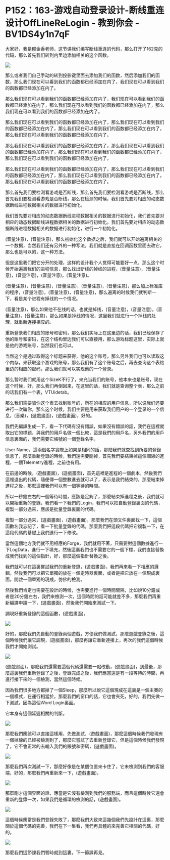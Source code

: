 # P152：163-游戏自动登录设计-断线重连设计OffLineReLogin - 教到你会 - BV1DS4y1n7qF

大家好，我是郁金香老师，这节课我们编写断线重连的代码，那么打开了162克的代码，那么首先我们转到内里边添加相关的这个函数。



![](img/3057384fb26ef898687ed37ea5cc1015_1.png)

那么或者我们自己手动的转到投影键里面去添加我们的函数，然后添加我们的函数，那么我们现在可以看到我们的函数都已经添加在内了，我们现在可以看到我们的函数都已经添加在内了。

那么我们现在可以看到我们的函数都已经添加在内了，我们现在可以看到我们的函数都已经添加在内了，那么我们现在可以看到我们的函数都已经添加在内了，那么我们现在可以看到我们的函数都已经添加在内了。

那么我们现在可以看到我们的函数都已经添加在内了，那么我们现在可以看到我们的函数都已经添加在内了，那么我们现在可以看到我们的函数都已经添加在内了，那么我们现在可以看到我们的函数都已经添加在内了。

那么我们现在可以看到我们的函数都已经添加在内了，那么我们现在可以看到我们的函数都已经添加在内了，那么我们现在可以看到我们的函数都已经添加在内了，那么我们现在可以看到我们的函数都已经添加在内了。

那么我们现在可以看到我们的函数都已经添加在内了，那么我们现在可以看到我们的函数都已经添加在内了，那么我们现在可以看到我们的函数都已经添加在内了，那么我们现在可以看到我们的函数都已经添加在内了。

那么首先我们要检测看游戏是否断线，那么首先我们要检测看游戏是否断线，那么首先我们要检测看游戏是否断线，那么在检测的时候，我们首先要对相应的动态数据断线进程数据相关的数据进行初始化。

我们首先要对相应的动态数据断线进程数据相关的数据进行初始化，我们首先要对相应的动态数据断线进程数据相关的数据进行初始化，我们首先要对相应的动态数据断线进程数据相关的数据进行初始化，进行一个初始化。

(音量注意)，(音量注意)，那么初始化这个数据之后，我们就可以开始遍离相关的一个数据，当然我们还有另外的一种写法，我们就是直接在回调函数里面去改它，那么也是可以的，这一种方法。

但是这里我们把它分开的处理，这样的设计我个人觉得可能要好一点，那么这个时候开始遍离我们的进程信息，那么找出断线的掉线的进程，(音量注意)，(音量注意)，(音量注意)，(音量注意)，(音量注意)。

(音量注意)，(音量注意)，(音量注意)，(音量注意)，(音量注意)，那么加上标准库的程序，(音量注意)，(音量注意)，(音量注意)，那么遍离的时候我们就判断一下，看是某个进程有掉线的一个情况。

(音量注意)，那么如果他不在线的话，也就是掉线，(音量注意)，(音量注意)，(音量注意)，(音量注意)，那么如果是掉线的情况，这里我们就进行一个掉线的处理，就重新连接相应的。

重新登录我们相应的账号和密码，那么我们实际上在这里边的话，我们已经保存了他的账号和密码，在这个结构里边我们可以直接用，那么游戏标题这里，实际上就是他的游戏账号，当然我们也可以。

当然这个是通过取得这个标题来获得，他的这个账号，那么另外我们也可以读取这个内存，来获取这个游戏的账号，那么我们有了这个账号之后，再去查询这个表格里边的相应的密码，那么我们就可以实现他的一个登录。

那么暂时我们就用这个SizeK不行了，来充当我们的账号，他本来也是账号，现在这个时候，好，那么我们再倒回来，在这里的话，我们就是查询整个表，那么之前的话我们有一个表，VTUidetab。

那么我们需要骗你这个表去找到账号的，所在的相应的用户信息，所以说我们还要进行一次骗你，那么这个时候，我们主要是用来获取我们用户的一个登录的一个信息，(音樂)，(遊戲畫面)，(遊戲畫面)，好的。

我們先編譯生成一下，看一下代碼有沒有錯誤，如果沒有錯誤的話，我們在這裡就取出它的標題，與我們的用戶名做一個比較，這是我們的用戶名，另外我們的用戶信息裏面的，我們需要它帳號的一個登錄名字。

User Name，這兩個名字實際上如果是相同的話，那麼我們就查找到所要的登錄信息了，那麼重新登錄的時候，我們還需要關掉，首先我們要結束掉這個調線的進程，一個Telemetry進程，之前也有用。

在前邊的時候，(遊戲畫面)，(遊戲畫面)，首先這裡是進程的一個劇本，然後我們這裡退出的代碼，隨便傳一個整數進去就可以了，表示是我們結束的，那麼結束掉進程之後，那麼這裡我們可以有一個等待的時間。

所以一秒鐘左右的一個等待時間，應該是足夠了，那麼結束掉進程之後，我們就可以開始重新的登錄，我們看一下我們的Login，我們可以把自動登錄裏面的代碼，複製一部分過來，應該是批量登錄裏面的代碼。

複製一部分過來，(遊戲畫面)，(遊戲畫面)，那麼我們在頭文件裏面找一下，這個函數名我忘記了，看一下批量登錄的代碼，那麼我們把這段代碼把它複製一下，在這段代碼的基礎上我們進行一下修改。

當然這個地方我們就不用相應的Forge，我們就用不著，只需要對這個數據進行一下LogData，進行一下填充，然後這裏我們也不需要它的一個下標，我們直接替換成我們找到的這個指針，好，那麼這個指針替換之後。

我們就可以在這裏嘗試我們的重新登錄，(遊戲畫面)，我們再來看一下相應的邏輯，然後我們可以把它單獨的放在一個定時器裏面，或者是把它放在一個現成裏面，開啟一個單獨的現成，仿佛的檢測。

然後我們肯定也需要在設計的時候，也需要進行一個時間間隔，比如說10分鐘或者是20分鐘左右，我們來檢測一次，這個時間的話可能就差不多，那麼我們再重新編譯申請一下，(遊戲畫面)，然後我們開始來測試一下。

調現好重新登錄的這個函數，(遊戲畫面)。

![](img/3057384fb26ef898687ed37ea5cc1015_3.png)

好的，那麼我們先自動的登錄兩個遊戲，方便我們做測試，那麼遊戲登錄之後，這個時候我們讓它調現，(遊戲畫面)，那麼再讓它重新連接上，再次的我們這個時候我們才開始測試。



![](img/3057384fb26ef898687ed37ea5cc1015_5.png)

(遊戲畫面)，那麼我們還需要這個代碼還需要一點改動，(遊戲畫面)，到最後，那麼這裏我們重新登錄了之後，登錄完成之後，我們應當還是有一段等待的時間，再進行接下來的一個檢測，當然這個時候。

因為我們很多地方都掉了一個Sleep，那麼所以說它這個現成在這裏是一個主賽的一個模式，在運行相當於，那麼我們的窗口的話，它也會夾死，好的，我們先做一下測試，因為這個Word Login裏面。

它本身有這個延遲相關的判斷。

![](img/3057384fb26ef898687ed37ea5cc1015_7.png)

那麼我們應該可以直接這樣用，先做測試，(遊戲畫面)，那麼這個時候我們發現有一個掉線的已經被檢測到了，那麼它嘗試了去重新登錄它，但是這個時候我們發現了，它不會正常的去輸入我們的賬號和密碼，(遊戲畫面)。



![](img/3057384fb26ef898687ed37ea5cc1015_9.png)

那麼我們再次測試一下，那麼好像是在某個位置來卡住了，它未檢測到我們的客服端，好的，那麼我們再重新來一下，(遊戲畫面)。



![](img/3057384fb26ef898687ed37ea5cc1015_11.png)

那麼剛才這個界面的話，應當是它沒有檢測到我們的服務端，而且這個時候它還會重新的登錄一次，如果我們是循環的檢測的話，(遊戲畫面)。



![](img/3057384fb26ef898687ed37ea5cc1015_13.png)

這個時候應當是我們登錄失敗了，那麼我們大致來這幾個我們先設計在這裏，那麼關於這個代碼的完善，我們在下一集看，我們再具體的來完善它相關的代碼，好的。



![](img/3057384fb26ef898687ed37ea5cc1015_15.png)

那麼我們這節課我們暫時就到這裏，下一節課再見。